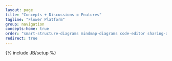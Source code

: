 ```yaml
---
layout: page
title: "Concepts + Discussions = Features"
tagline: "Flower Platform"
group: navigation
concepts-home: true
order: "smart-structure-diagrams mindmap-diagrams code-editor sharing-and-collaboration smart-doc programming-languages integration-with-dev-tools extensions"
redirect: true
---
```

{% include JB/setup %}
